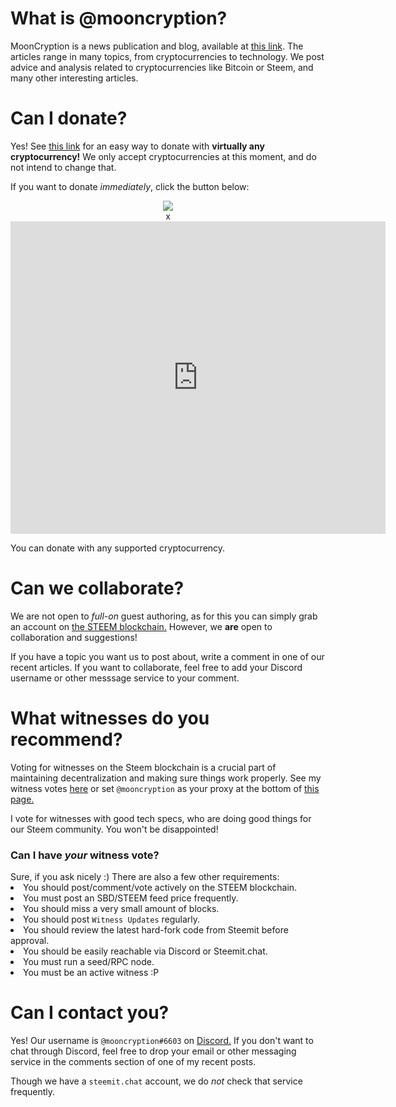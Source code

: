 <h1> What is @mooncryption? </h1>
MoonCryption is a news publication and blog, available at <a href="https://steemit.com/@mooncryption/">this link</a>. The articles range in many topics, from cryptocurrencies to technology.
We post advice and analysis related to cryptocurrencies like Bitcoin or Steem, and many other interesting articles. 

<h1> Can I donate?</h1>
Yes! See <a href="https://mooncryption.github.io/donate">this link</a> for an easy way to donate with <b>virtually any cryptocurrency!</b> We only accept cryptocurrencies at this moment, and do not intend to change that.

If you want to donate <i>immediately</i>, click the button below:
<center><link rel="stylesheet" href="https://changelly.com/widget.css"/>
<a id="changellyButton" href="https://changelly.com/widget/v1?auth=email&from=ETH&to=BTC&merchant_id=ac4e6c1e3891&address=1Moon4CmwiNH7a73SJwFLe9PnubBjWXXZY&amount=1&ref_id=ac4e6c1e3891&color=00afff" target="_blank">
<img src="https://changelly.com/pay_button.png" />
</a>
<div id="changellyModal">
<div class="changellyModal-content">
<span class="changellyModal-close">x</span>
<iframe
src="https://changelly.com/widget/v1?auth=email&from=ETH&to=BTC&merchant_id=ac4e6c1e3891&address=1Moon4CmwiNH7a73SJwFLe9PnubBjWXXZY&amount=1&ref_id=ac4e6c1e3891&color=00afff"
width="600"
height="500"
class="changelly"
scrolling="no"
style="overflow-y: hidden; border: none"
>
Can't load widget
</iframe>
</div>
<script type="text/javascript">
var changellyModal = document.getElementById('changellyModal');
var changellyButton = document.getElementById('changellyButton');
var changellyCloseButton = document.getElementsByClassName('changellyModal-close')[0];
changellyCloseButton.onclick = function() {
changellyModal.style.display = 'none';
};

changellyButton.onclick = function widgetClick(e) {
e.preventDefault();
changellyModal.style.display = 'block';
};
</script>
</div></center>

You can donate with any supported cryptocurrency.

<h1>Can we collaborate?</h1>
We are not open to <i>full-on</i> guest authoring, as for this you can simply grab an account on <a href="https://steemit.com/pick_account">the STEEM blockchain.</a>
However, we <b>are</b> open to collaboration and suggestions! 

If you have a topic you want us to post about, write a comment in one of our recent articles. 
If you want to collaborate, feel free to add your Discord username or other messsage service to your comment.

<h1>What witnesses do you recommend?</h1> 
Voting for witnesses on the Steem blockchain is a crucial part of maintaining decentralization and making sure things work properly. 
See my witness votes <a href="https://steemd.com/@mooncryption">here</a> or set <code>@mooncryption</code> as your proxy at the bottom of <a href="https://steemit.com/~witnesses">this page.</a>

I vote for witnesses with good tech specs, who are doing good things for our Steem community. You won't be disappointed!

<h3>Can I have <i>your</i> witness vote?</h3>
Sure, if you ask nicely :) There are also a few other requirements: 

<li> You should post/comment/vote actively on the STEEM blockchain.</item>
<li> You must post an SBD/STEEM feed price frequently.</item>
<li> You should miss a very small amount of blocks.</item>
<li> You should post <code>Witness Updates</code> regularly.</item>
<li> You should review the latest hard-fork code from Steemit before approval.
<li> You should be easily reachable via Discord or Steemit.chat. 
<li> You must run a seed/RPC node. 
<li> You must be an active witness :P

<br>
<h1>Can I contact you?</h1>
Yes! Our username is <code>@mooncryption#6603</code> on <a href="https://discordapp.com">Discord.</a> 
If you don't want to chat through Discord, feel free to drop your email or other messaging service in the comments section of one of my recent posts.

Though we have a <code>steemit.chat</code> account, we do <i>not</i> check that service frequently.

